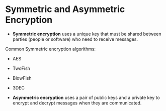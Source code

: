 # Symmetric and Asymmetric Encryption
* **Symmetric encryption** uses a unique key that must be shared between parties (people or software) who need to receive messages.

Common Symmetric encryption algorithms:
* AES
* TwoFish
* BlowFish
* 3DEC 

* **Asymmetric encryption** uses a pair of public keys and a private key to encrypt and decrypt messages when they are communicated.
